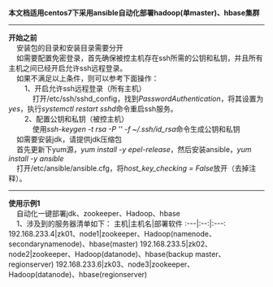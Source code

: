 **本文档适用centos7下采用ansible自动化部署hadoop(单master)、hbase集群**

---
**开始之前**  
&nbsp;&nbsp;&nbsp;&nbsp;安装包的目录和安装目录需要分开  
&nbsp;&nbsp;&nbsp;&nbsp;如需要配置免密登录，首先确保被控主机存在ssh所需的公钥和私钥，并且所有主机之间已经开启允许ssh远程登录。  
&nbsp;&nbsp;&nbsp;&nbsp;如果不满足以上条件，则可以参考下面操作：  
&nbsp;&nbsp;&nbsp;&nbsp;&nbsp;&nbsp;&nbsp;&nbsp;1、开启允许ssh远程登录（所有主机）  
&nbsp;&nbsp;&nbsp;&nbsp;&nbsp;&nbsp;&nbsp;&nbsp;&nbsp;&nbsp;&nbsp;&nbsp;打开/etc/ssh/sshd_config，找到*PasswordAuthentication*，将其设置为*yes*，执行*systemctl restart sshd*命令重启ssh服务。  
&nbsp;&nbsp;&nbsp;&nbsp;&nbsp;&nbsp;&nbsp;&nbsp;2、配置公钥和私钥（被控主机）  
&nbsp;&nbsp;&nbsp;&nbsp;&nbsp;&nbsp;&nbsp;&nbsp;&nbsp;&nbsp;&nbsp;&nbsp;使用*ssh-keygen -t rsa -P '' -f ~/.ssh/id_rsa*命令生成公钥和私钥  
&nbsp;&nbsp;&nbsp;&nbsp;如需要安装jdk，请提供jdk压缩包  
&nbsp;&nbsp;&nbsp;&nbsp;首先更新下yum源，*yum install -y epel-release*，然后安装ansible，*yum install -y ansible*   
&nbsp;&nbsp;&nbsp;&nbsp;打开/etc/ansible/ansible.cfg，将*host_key_checking = False*放开（去掉注释）。  

---
**使用示例1**  
&nbsp;&nbsp;&nbsp;&nbsp;自动化一键部署jdk、zookeeper、Hadoop、hbase  
&nbsp;&nbsp;&nbsp;&nbsp;1、涉及到的服务器清单如下：
主机|主机名|部署软件
:---|:--:|:---:
192.168.233.4|zk01、node1|zookeeper、Hadoop(namenode、secondarynamenode)、hbase(master)
192.168.233.5|zk02、node2|zookeeper、Hadoop(datanode)、hbase(backup master、regionserver)
192.168.233.6|zk03、node3|zookeeper、Hadoop(datanode)、hbase(regionserver)
